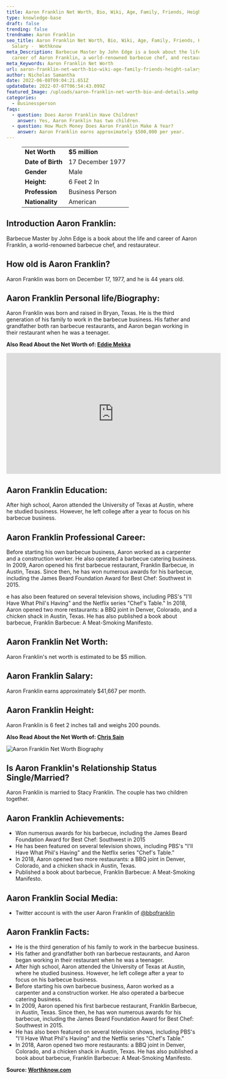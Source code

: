 ```yaml
---
title: Aaron Franklin Net Worth, Bio, Wiki, Age, Family, Friends, Height & Salary
type: knowledge-base
draft: false
trending: false
trendname: Aaron Franklin
seo_title: Aaron Franklin Net Worth, Bio, Wiki, Age, Family, Friends, Height &
  Salary -  Wothknow
meta_Description: Barbecue Master by John Edge is a book about the life and
  career of Aaron Franklin, a world-renowned barbecue chef, and restaurateur. z
meta_Keywords: Aaron Franklin Net Worth
url: aaron-franklin-net-worth-bio-wiki-age-family-friends-height-salary
author: Nicholas Samantha
date: 2022-06-08T09:04:21.651Z
updateDate: 2022-07-07T06:54:43.099Z
featured_Image: /uploads/aaron-franklin-net-worth-bio-and-details.webp
categories:
  - Businessperson
faqs:
  - question: Does Aaron Franklin Have Children?
    answer: Yes, Aaron Franklin has two children.
  - question: How Much Money Does Aaron Franklin Make A Year?
    answer: Aaron Franklin earns approximately $500,000 per year.
---
```

<figure class="wp-block-table is-style-stripes">
  <table>
    <tbody>
      <tr>
        <td>
          <strong>Net Worth</strong>
        </td>
        <td>
          <strong>$5 million</strong>
        </td>
      </tr>
      <tr>
        <td>
          <strong>Date of Birth</strong>
        </td>
        <td>17 December 1977</td>
      </tr>
      <tr>
        <td>
          <strong>Gender</strong>
        </td>
        <td>Male</td>
      </tr>
      <tr>
        <td>
          <strong>Height:</strong>
        </td>
        <td>6 Feet 2 In</td>
      </tr>
      <tr>
        <td>
          <strong>Profession</strong>
        </td>
        <td>Business Person</td>
      </tr>
      <tr>
        <td>
          <strong>Nationality</strong>
        </td>
        <td>American</td>
      </tr>
    </tbody>
  </table>
</figure>

## **Introduction Aaron Franklin:**

Barbecue Master by John Edge is a book about the life and career of Aaron Franklin, a world-renowned barbecue chef, and restaurateur. 

## **How old is Aaron Franklin?**

Aaron Franklin was born on December 17, 1977, and he is 44 years old.

## **Aaron Franklin Personal life/Biography:**

Aaron Franklin was born and raised in Bryan, Texas. He is the third generation of his family to work in the barbecue business. His father and grandfather both ran barbecue restaurants, and Aaron began working in their restaurant when he was a teenager. 

**Also Read About the Net Worth of: <a href="https://worthknow.com/eddie-mekka-net-worth-bio-age-family-friends-height-salary/" target="_blank" rel="noopener">Eddie Mekka</a>**

<iframe width="560" height="315" src="https://www.youtube.com/embed/yVtKHXu72ZQ" title="YouTube video player" frameborder="0" allow="accelerometer; autoplay; clipboard-write; encrypted-media; gyroscope; picture-in-picture" allowfullscreen></iframe>

## **Aaron Franklin Education:**

After high school, Aaron attended the University of Texas at Austin, where he studied business. However, he left college after a year to focus on his barbecue business. 

## **Aaron Franklin Professional Career:**

Before starting his own barbecue business, Aaron worked as a carpenter and a construction worker. He also operated a barbecue catering business. In 2009, Aaron opened his first barbecue restaurant, Franklin Barbecue, in Austin, Texas. Since then, he has won numerous awards for his barbecue, including the James Beard Foundation Award for Best Chef: Southwest in 2015. 

e has also been featured on several television shows, including PBS's "I'll Have What Phil's Having" and the Netflix series "Chef's Table."  In 2018, Aaron opened two more restaurants: a BBQ joint in Denver, Colorado, and a chicken shack in Austin, Texas. He has also published a book about barbecue, Franklin Barbecue: A Meat-Smoking Manifesto. 

## **Aaron Franklin Net Worth:**

Aaron Franklin's net worth is estimated to be $5 million.

## **Aaron Franklin Salary:**

Aaron Franklin earns approximately $41,667 per month.

## **Aaron Franklin Height:**

Aaron Franklin is 6 feet 2 inches tall and weighs 200 pounds.

**Also Read About the Net Worth of: <a href="https://worthknow.com/chris-sain-net-worth-bio-wiki-age-family-friends-height-salary/" target="_blank" rel="noopener">Chris Sain</a>**

![Aaron Franklin Net Worth Biography](/uploads/aaron-franklin-net-worth.webp)

## **Is Aaron Franklin's Relationship Status Single/Married?**

Aaron Franklin is married to Stacy Franklin. The couple has two children together. 

## **Aaron Franklin Achievements:**

* Won numerous awards for his barbecue, including the James Beard Foundation Award for Best Chef: Southwest in 2015
* He has been featured on several television shows, including PBS's "I'll Have What Phil's Having" and the Netflix series "Chef's Table." 
* In 2018, Aaron opened two more restaurants: a BBQ joint in Denver, Colorado, and a chicken shack in Austin, Texas.
* Published a book about barbecue, Franklin Barbecue: A Meat-Smoking Manifesto. 

## **Aaron Franklin Social Media:**

* Twitter account is with the user Aaron Franklin of <a href="https://twitter.com/bbqfranklin" target="_blank" rel="nofollow" rel="noopener">@bbqfranklin</a>

## **Aaron Franklin Facts:**

* He is the third generation of his family to work in the barbecue business.
* His father and grandfather both ran barbecue restaurants, and Aaron began working in their restaurant when he was a teenager.
* After high school, Aaron attended the University of Texas at Austin, where he studied business. However, he left college after a year to focus on his barbecue business.
* Before starting his own barbecue business, Aaron worked as a carpenter and a construction worker. He also operated a barbecue catering business.
* In 2009, Aaron opened his first barbecue restaurant, Franklin Barbecue, in Austin, Texas. Since then, he has won numerous awards for his barbecue, including the James Beard Foundation Award for Best Chef: Southwest in 2015.
* He has also been featured on several television shows, including PBS's "I'll Have What Phil's Having" and the Netflix series "Chef's Table."
* In 2018, Aaron opened two more restaurants: a BBQ joint in Denver, Colorado, and a chicken shack in Austin, Texas.  He has also published a book about barbecue, Franklin Barbecue: A Meat-Smoking Manifesto.

**Source: <a href="https://worthknow.com/" target="_blank" rel="noopener">Worthknow.com</a>**